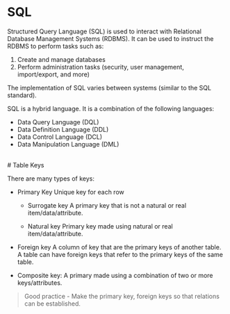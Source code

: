 # SQL

Structured Query Language (SQL) is used to interact with Relational Database Management Systems (RDBMS). It can be used to instruct the RDBMS to perform tasks such as:

1.  Create and manage databases
2.  Perform administration tasks (security, user management, import/export, and more)

The implementation of SQL varies between systems (similar to the SQL standard).

SQL is a hybrid language. It is a combination of the following languages:

-   Data Query Language (DQL)
-   Data Definition Language (DDL)
-   Data Control Language (DCL)
-   Data Manipulation Language (DML)
<br>
# Table Keys

There are many types of keys:

- Primary Key
	Unique key for each row

	- Surrogate key
	A primary key that is not a natural or real item/data/attribute.

	- Natural key
	Primary key made using natural or real item/data/attribute.

- Foreign key
A column of key that are the primary keys of another table. A table can have foreign keys that refer to the primary keys of the same table.

- Composite key: A primary made using a combination of two or more keys/attributes.

> Good practice - Make the primary key, foreign keys so that relations can be established.